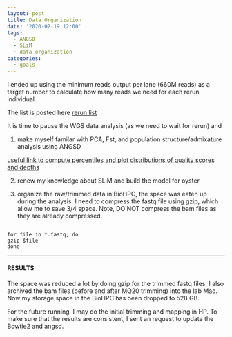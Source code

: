 ```yaml
---
layout: post
title: Data Organization
date: '2020-02-19 12:00'
tags:
  - ANGSD
  - SLiM
  - data organization
categories:
  - goals
---
```


I ended up using the minimum reads output per lane (660M reads) as a target number to calculate how many reads we need for each rerun individual. 

The list is posted here [rerun list](https://docs.google.com/spreadsheets/d/10V7vTdNp7oagq4SlPPfOGA-kgmrmh4x6m4olKCdzB6E/edit#gid=1271490464)

It is time to pause the WGS data analysis (as we need to wait for rerun) and 

1) make myself familar with PCA, Fst, and population structure/admixature analysis using ANGSD

[useful link to compute percentiles and plot distributions of quality scores and depths](https://github.com/mfumagalli/ngsTools/blob/master/Scripts/plotQC.R)

2) renew my knowledge about SLiM and build the model for oyster 

3) organize the raw/trimmed data in BioHPC, the space was eaten up during the analysis. I need to compress the fastq file using gzip, which allow me to save 3/4 space. Note, DO NOT compress the bam files as they are already compressed.

```shell

for file in *.fastq; do
gzip $file
done 

```

---

#### RESULTS

The space was reduced a lot by doing gzip for the trimmed fastq files. I also archived the bam files (before and after MQ20 trimming) into the lab Mac. Now my storage space in the BioHPC has been dropped to 528 GB.

For the future running, I may do the initial trimming and mapping in HP. To make sure that the results are consistent, I sent an request to update the Bowtie2 and angsd.   
